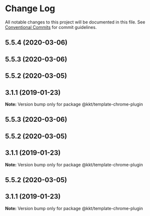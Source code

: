 # Change Log

All notable changes to this project will be documented in this file.
See [Conventional Commits](https://conventionalcommits.org) for commit guidelines.

## 5.5.4 (2020-03-06)



## 5.5.3 (2020-03-06)



## 5.5.2 (2020-03-05)



## 3.1.1 (2019-01-23)

**Note:** Version bump only for package @kkt/template-chrome-plugin





## 5.5.3 (2020-03-06)



## 5.5.2 (2020-03-05)



## 3.1.1 (2019-01-23)

**Note:** Version bump only for package @kkt/template-chrome-plugin





## 5.5.2 (2020-03-05)



## 3.1.1 (2019-01-23)

**Note:** Version bump only for package @kkt/template-chrome-plugin
